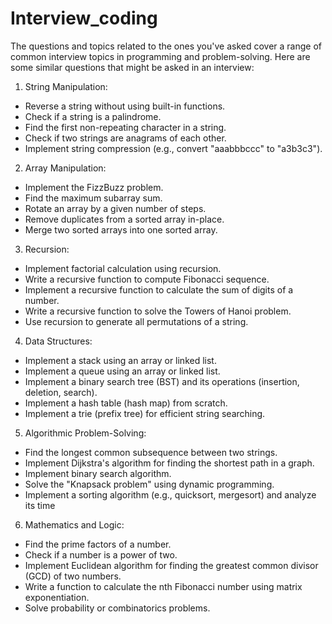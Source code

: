 # Interview_coding

The questions and topics related to the ones you've asked cover a range of common interview topics in programming and problem-solving. Here are some similar questions that might be asked in an interview:

1. String Manipulation:

  - Reverse a string without using built-in functions.
  - Check if a string is a palindrome.
  - Find the first non-repeating character in a string.
  - Check if two strings are anagrams of each other.
  - Implement string compression (e.g., convert "aaabbbccc" to "a3b3c3").

2. Array Manipulation:

  - Implement the FizzBuzz problem.
  - Find the maximum subarray sum.
  - Rotate an array by a given number of steps.
  - Remove duplicates from a sorted array in-place.
  - Merge two sorted arrays into one sorted array.

3. Recursion:
  - Implement factorial calculation using recursion.
  - Write a recursive function to compute Fibonacci sequence.
  - Implement a recursive function to calculate the sum of digits of a number.
  - Write a recursive function to solve the Towers of Hanoi problem.
  - Use recursion to generate all permutations of a string.

4. Data Structures:
   
  - Implement a stack using an array or linked list.
  - Implement a queue using an array or linked list.
  - Implement a binary search tree (BST) and its operations (insertion, deletion, search).
  - Implement a hash table (hash map) from scratch.
  - Implement a trie (prefix tree) for efficient string searching.

5. Algorithmic Problem-Solving:

  - Find the longest common subsequence between two strings.
  - Implement Dijkstra's algorithm for finding the shortest path in a graph.
  - Implement binary search algorithm.
  - Solve the "Knapsack problem" using dynamic programming.
  - Implement a sorting algorithm (e.g., quicksort, mergesort) and analyze its time

6. Mathematics and Logic:

  - Find the prime factors of a number.
  - Check if a number is a power of two.
  - Implement Euclidean algorithm for finding the greatest common divisor (GCD) of two numbers.
  - Write a function to calculate the nth Fibonacci number using matrix exponentiation.
  - Solve probability or combinatorics problems.

